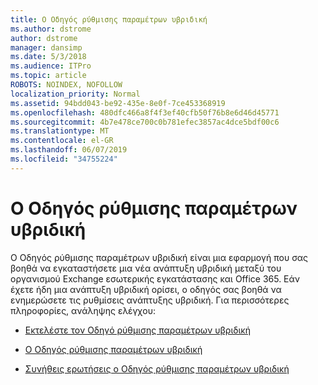 ```yaml
---
title: Ο Οδηγός ρύθμισης παραμέτρων υβριδική
ms.author: dstrome
author: dstrome
manager: dansimp
ms.date: 5/3/2018
ms.audience: ITPro
ms.topic: article
ROBOTS: NOINDEX, NOFOLLOW
localization_priority: Normal
ms.assetid: 94bdd043-be92-435e-8e0f-7ce453368919
ms.openlocfilehash: 480dfc466a8f4f3ef40cfb50f76b8e6d46d45771
ms.sourcegitcommit: 4b7e478ce700c0b781efec3857ac4dce5bdf00c6
ms.translationtype: MT
ms.contentlocale: el-GR
ms.lasthandoff: 06/07/2019
ms.locfileid: "34755224"
---
```

# <a name="hybrid-configuration-wizard"></a>Ο Οδηγός ρύθμισης παραμέτρων υβριδική

Ο Οδηγός ρύθμισης παραμέτρων υβριδική είναι μια εφαρμογή που σας βοηθά να εγκαταστήσετε μια νέα ανάπτυξη υβριδική μεταξύ του οργανισμού Exchange εσωτερικής εγκατάστασης και Office 365. Εάν έχετε ήδη μια ανάπτυξη υβριδική ορίσει, ο οδηγός σας βοηθά να ενημερώσετε τις ρυθμίσεις ανάπτυξης υβριδική. Για περισσότερες πληροφορίες, ανάληψης ελέγχου:
  
- [Εκτελέστε τον Οδηγό ρύθμισης παραμέτρων υβριδική](https://technet.microsoft.com/library/mt595788%28v=exchg.150%29.aspx)
    
- [Ο Οδηγός ρύθμισης παραμέτρων υβριδική](https://technet.microsoft.com/library/hh529921%28v=exchg.150%29.aspx)
    
- [Συνήθεις ερωτήσεις ο Οδηγός ρύθμισης παραμέτρων υβριδική](https://technet.microsoft.com/library/mt488940%28v=exchg.150%29.aspx)
    

